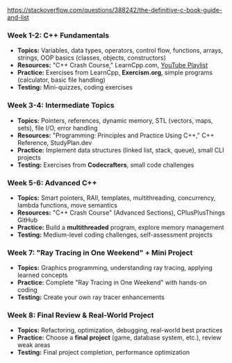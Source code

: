 
https://stackoverflow.com/questions/388242/the-definitive-c-book-guide-and-list
### **Week 1-2: C++ Fundamentals**

- **Topics:** Variables, data types, operators, control flow, functions, arrays, strings, OOP basics (classes, objects, constructors)
- **Resources:** "C++ Crash Course," LearnCpp.com, [YouTube Playlist](https://www.youtube.com/playlist?list=PLlrATfBNZ98dudnM48yfGUldqGD0S4FFb)
- **Practice:** Exercises from LearnCpp, **Exercism.org**, simple programs (calculator, basic file handling)
- **Testing:** Mini-quizzes, coding exercises

### **Week 3-4: Intermediate Topics**

- **Topics:** Pointers, references, dynamic memory, STL (vectors, maps, sets), file I/O, error handling
- **Resources:** "Programming: Principles and Practice Using C++," C++ Reference, StudyPlan.dev
- **Practice:** Implement data structures (linked list, stack, queue), small CLI projects
- **Testing:** Exercises from **Codecrafters**, small code challenges

### **Week 5-6: Advanced C++**

- **Topics:** Smart pointers, RAII, templates, multithreading, concurrency, lambda functions, move semantics
- **Resources:** "C++ Crash Course" (Advanced Sections), CPlusPlusThings GitHub
- **Practice:** Build a **multithreaded** program, explore memory management
- **Testing:** Medium-level coding challenges, self-assessment projects

### **Week 7: "Ray Tracing in One Weekend" + Mini Project**

- **Topics:** Graphics programming, understanding ray tracing, applying learned concepts
- **Practice:** Complete "Ray Tracing in One Weekend" with hands-on coding
- **Testing:** Create your own ray tracer enhancements

### **Week 8: Final Review & Real-World Project**

- **Topics:** Refactoring, optimization, debugging, real-world best practices
- **Practice:** Choose a **final project** (game, database system, etc.), review weak areas
- **Testing:** Final project completion, performance optimization
